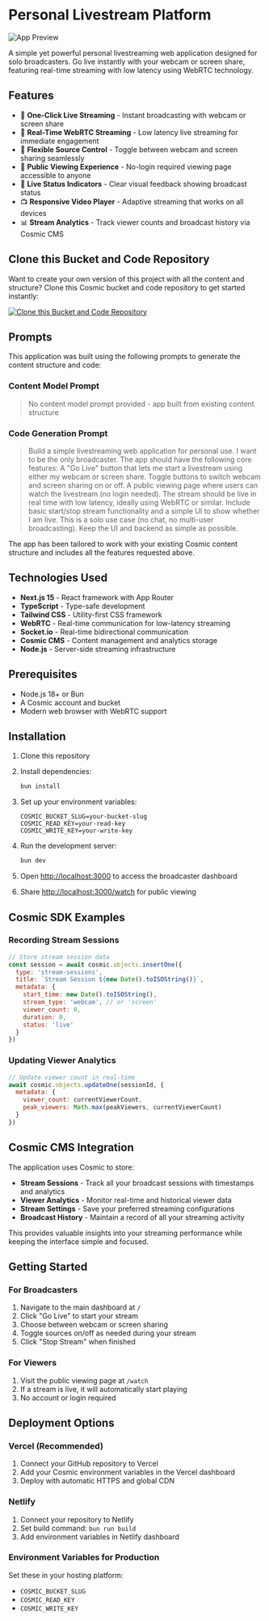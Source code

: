 # Personal Livestream Platform

![App Preview](https://images.unsplash.com/photo-1611532736597-de2d4265fba3?w=1200&h=300&fit=crop&auto=format)

A simple yet powerful personal livestreaming web application designed for solo broadcasters. Go live instantly with your webcam or screen share, featuring real-time streaming with low latency using WebRTC technology.

## Features

- 🎥 **One-Click Live Streaming** - Instant broadcasting with webcam or screen share
- 🔄 **Real-Time WebRTC Streaming** - Low latency live streaming for immediate engagement
- 📱 **Flexible Source Control** - Toggle between webcam and screen sharing seamlessly
- 👀 **Public Viewing Experience** - No-login required viewing page accessible to anyone
- 🔴 **Live Status Indicators** - Clear visual feedback showing broadcast status
- 📺 **Responsive Video Player** - Adaptive streaming that works on all devices
- 📊 **Stream Analytics** - Track viewer counts and broadcast history via Cosmic CMS

## Clone this Bucket and Code Repository

Want to create your own version of this project with all the content and structure? Clone this Cosmic bucket and code repository to get started instantly:

[![Clone this Bucket and Code Repository](https://img.shields.io/badge/Clone%20this%20Bucket-29abe2?style=for-the-badge&logo=cosmic&logoColor=white)](https://app.cosmic-staging.com/projects/new?clone_bucket=6888e0ab2dcc7fbc00c94e31&clone_repository=6888e3762dcc7fbc00c94e33)

## Prompts

This application was built using the following prompts to generate the content structure and code:

### Content Model Prompt

> No content model prompt provided - app built from existing content structure

### Code Generation Prompt

> Build a simple livestreaming web application for personal use. I want to be the only broadcaster. The app should have the following core features: A "Go Live" button that lets me start a livestream using either my webcam or screen share. Toggle buttons to switch webcam and screen sharing on or off. A public viewing page where users can watch the livestream (no login needed). The stream should be live in real time with low latency, ideally using WebRTC or similar. Include basic start/stop stream functionality and a simple UI to show whether I am live. This is a solo use case (no chat, no multi-user broadcasting). Keep the UI and backend as simple as possible.

The app has been tailored to work with your existing Cosmic content structure and includes all the features requested above.

## Technologies Used

- **Next.js 15** - React framework with App Router
- **TypeScript** - Type-safe development
- **Tailwind CSS** - Utility-first CSS framework
- **WebRTC** - Real-time communication for low-latency streaming
- **Socket.io** - Real-time bidirectional communication
- **Cosmic CMS** - Content management and analytics storage
- **Node.js** - Server-side streaming infrastructure

## Prerequisites

- Node.js 18+ or Bun
- A Cosmic account and bucket
- Modern web browser with WebRTC support

## Installation

1. Clone this repository
2. Install dependencies:
   ```bash
   bun install
   ```

3. Set up your environment variables:
   ```env
   COSMIC_BUCKET_SLUG=your-bucket-slug
   COSMIC_READ_KEY=your-read-key
   COSMIC_WRITE_KEY=your-write-key
   ```

4. Run the development server:
   ```bash
   bun dev
   ```

5. Open [http://localhost:3000](http://localhost:3000) to access the broadcaster dashboard
6. Share [http://localhost:3000/watch](http://localhost:3000/watch) for public viewing

## Cosmic SDK Examples

### Recording Stream Sessions
```javascript
// Store stream session data
const session = await cosmic.objects.insertOne({
  type: 'stream-sessions',
  title: `Stream Session ${new Date().toISOString()}`,
  metadata: {
    start_time: new Date().toISOString(),
    stream_type: 'webcam', // or 'screen'
    viewer_count: 0,
    duration: 0,
    status: 'live'
  }
})
```

### Updating Viewer Analytics
```javascript
// Update viewer count in real-time
await cosmic.objects.updateOne(sessionId, {
  metadata: {
    viewer_count: currentViewerCount,
    peak_viewers: Math.max(peakViewers, currentViewerCount)
  }
})
```

## Cosmic CMS Integration

The application uses Cosmic to store:

- **Stream Sessions** - Track all your broadcast sessions with timestamps and analytics
- **Viewer Analytics** - Monitor real-time and historical viewer data
- **Stream Settings** - Save your preferred streaming configurations
- **Broadcast History** - Maintain a record of all your streaming activity

This provides valuable insights into your streaming performance while keeping the interface simple and focused.

## Getting Started

### For Broadcasters
1. Navigate to the main dashboard at `/`
2. Click "Go Live" to start your stream
3. Choose between webcam or screen sharing
4. Toggle sources on/off as needed during your stream
5. Click "Stop Stream" when finished

### For Viewers
1. Visit the public viewing page at `/watch`
2. If a stream is live, it will automatically start playing
3. No account or login required

## Deployment Options

### Vercel (Recommended)
1. Connect your GitHub repository to Vercel
2. Add your Cosmic environment variables in the Vercel dashboard
3. Deploy with automatic HTTPS and global CDN

### Netlify
1. Connect your repository to Netlify
2. Set build command: `bun run build`
3. Add environment variables in Netlify dashboard

### Environment Variables for Production
Set these in your hosting platform:
- `COSMIC_BUCKET_SLUG`
- `COSMIC_READ_KEY` 
- `COSMIC_WRITE_KEY`

<!-- README_END -->